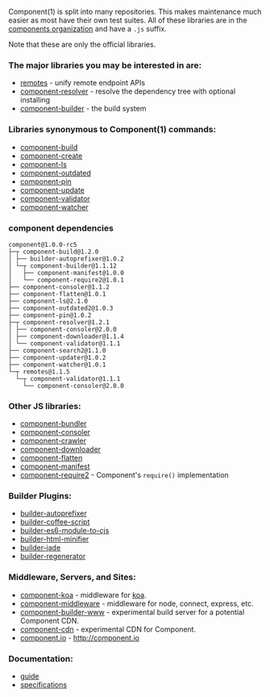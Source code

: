 
Component(1) is split into many repositories. This makes maintenance much easier as most have their own test suites. All of these libraries are in the [components organization](https://github.com/component) and have a `.js` suffix.

Note that these are only the official libraries.

### The major libraries you may be interested in are:

- [remotes](https://github.com/component/remotes.js) - unify remote endpoint APIs
- [component-resolver](https://github.com/component/resolver.js) - resolve the dependency tree with optional installing
- [component-builder](https://github.com/component/builder2.js) - the build system

### Libraries synonymous to Component(1) commands:

- [component-build](https://github.com/component/build.js)
- [component-create](https://github.com/component/create.js)
- [component-ls](https://github.com/component/ls.js)
- [component-outdated](https://github.com/component/outdated.js)
- [component-pin](https://github.com/component/pin.js)
- [component-update](https://github.com/component/update.js)
- [component-validator](https://github.com/component/validator.js)
- [component-watcher](https://github.com/component/watcher.js)

### component dependencies

```
component@1.0.0-rc5 
├─┬ component-build@1.2.0
│ ├── builder-autoprefixer@1.0.2
│ └─┬ component-builder@1.1.12
│   ├── component-manifest@1.0.0
│   └── component-require2@1.0.1
├── component-consoler@1.1.2
├── component-flatten@1.0.1
├── component-ls@2.1.0
├── component-outdated2@1.0.3
├── component-pin@1.0.2
├─┬ component-resolver@1.2.1
│ ├── component-consoler@2.0.0
│ ├── component-downloader@1.1.4
│ └── component-validator@1.1.1
├── component-search2@1.1.0
├── component-updater@1.0.2
├── component-watcher@1.0.1
└─┬ remotes@1.1.5
  └─┬ component-validator@1.1.1
    └── component-consoler@2.0.0
```


### Other JS libraries:

- [component-bundler](https://github.com/component/bundler.js)
- [component-consoler](https://github.com/component/console.js)
- [component-crawler](https://github.com/component/crawler.js)
- [component-downloader](https://github.com/component/downloader.js)
- [component-flatten](https://github.com/component/flatten.js)
- [component-manifest](https://github.com/component/manifest.js)
- [component-require2](https://github.com/component/require2) - Component's `require()` implementation

### Builder Plugins:

- [builder-autoprefixer](https://github.com/component/builder-autoprefixer)
- [builder-coffee-script](https://github.com/component/builder-coffee)
- [builder-es6-module-to-cjs](https://github.com/component/builder-es6-module-to-cjs)
- [builder-html-minifier](https://github.com/component/builder-html-minifier)
- [builder-jade](https://github.com/component/builder-jade)
- [builder-regenerator](https://github.com/component/builder-regenerator)

### Middleware, Servers, and Sites:

- [component-koa](https://github.com/component/koa.js) - middleware for [koa](https://github.com/koajs/koa).
- [component-middleware](https://github.com/component/middleware.js) - middleware for node, connect, express, etc.
- [component-builder-www](https://github.com/component/builder.www) - experimental build server for a potential Component CDN.
- [component-cdn](https://github.com/component/cdn) - experimental CDN for Component.
- [component.io](https://github.com/component/component.io) - http://component.io

### Documentation:

- [guide](https://github.com/component/guide)
- [specifications](https://github.com/component/spec)
